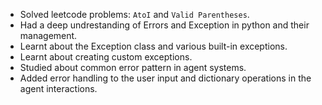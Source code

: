 - Solved leetcode problems: `AtoI` and `Valid Parentheses`.
- Had a deep undrestanding of Errors and Exception in python and their management.
- Learnt about the Exception class and various built-in exceptions.
- Learnt about creating custom exceptions.
- Studied about common error pattern in agent systems.
- Added error handling to the user input and dictionary operations in the agent interactions.